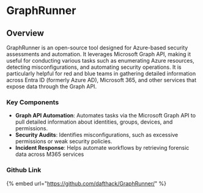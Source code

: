 # GraphRunner

## Overview

GraphRunner is an open-source tool designed for Azure-based security assessments and automation. It leverages Microsoft Graph API, making it useful for conducting various tasks such as enumerating Azure resources, detecting misconfigurations, and automating security operations. It is particularly helpful for red and blue teams in gathering detailed information across Entra ID (formerly Azure AD), Microsoft 365, and other services that expose data through the Graph API.

### Key Components

* **Graph API Automation**: Automates tasks via the Microsoft Graph API to pull detailed information about identities, groups, devices, and permissions.
* **Security Audits**: Identifies misconfigurations, such as excessive permissions or weak security policies.
* **Incident Response**: Helps automate workflows by retrieving forensic data across M365 services

### Github Link

{% embed url="https://github.com/dafthack/GraphRunner/" %}
